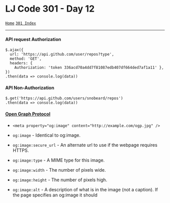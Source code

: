 # LJ Code 301 - Day 12
[`Home`](../README.md)
[`301 Index`](301_README.md)
<hr>

#### API request Authorization
```
$.ajax({
  url: 'https://api.github.com/user/repos?type',
  method: 'GET',
  headers: {
	Authorization: 'token 336acd70a4dd7f81087edb407df664ded7af1a11' },
})
.then(data => console.log(data))
```
#### API Non-Authorization
```
$.get('https://api.github.com/users/snobeard/repos')
.then(data => console.log(data))
```

#### [Open Graph Protocol](http://ogp.me/)
- `<meta property="og:image" content="http://example.com/ogp.jpg" />`


- `og:image` - Identical to og:image.
- `og:image:secure_url` - An alternate url to use if the webpage requires HTTPS.
- `og:image:type` - A MIME type for this image.
- `og:image:width` - The number of pixels wide.
- `og:image:height` - The number of pixels high.
- `og:image:alt` - A description of what is in the image (not a caption). If the page specifies an og:image it should
